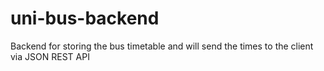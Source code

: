# uni-bus-backend
Backend for storing the bus timetable and will send the times to the client via JSON REST API
